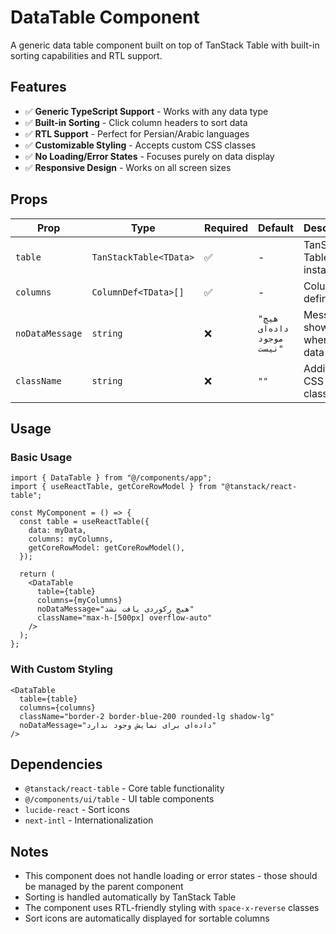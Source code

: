 # DataTable Component

A generic data table component built on top of TanStack Table with built-in sorting capabilities and RTL support.

## Features

- ✅ **Generic TypeScript Support** - Works with any data type
- ✅ **Built-in Sorting** - Click column headers to sort data
- ✅ **RTL Support** - Perfect for Persian/Arabic languages
- ✅ **Customizable Styling** - Accepts custom CSS classes
- ✅ **No Loading/Error States** - Focuses purely on data display
- ✅ **Responsive Design** - Works on all screen sizes

## Props

| Prop | Type | Required | Default | Description |
|------|------|----------|---------|-------------|
| `table` | `TanStackTable<TData>` | ✅ | - | TanStack Table instance |
| `columns` | `ColumnDef<TData>[]` | ✅ | - | Column definitions |
| `noDataMessage` | `string` | ❌ | `"هیچ داده‌ای موجود نیست"` | Message shown when no data |
| `className` | `string` | ❌ | `""` | Additional CSS classes |

## Usage

### Basic Usage

```tsx
import { DataTable } from "@/components/app";
import { useReactTable, getCoreRowModel } from "@tanstack/react-table";

const MyComponent = () => {
  const table = useReactTable({
    data: myData,
    columns: myColumns,
    getCoreRowModel: getCoreRowModel(),
  });

  return (
    <DataTable
      table={table}
      columns={myColumns}
      noDataMessage="هیچ رکوردی یافت نشد"
      className="max-h-[500px] overflow-auto"
    />
  );
};
```

### With Custom Styling

```tsx
<DataTable
  table={table}
  columns={columns}
  className="border-2 border-blue-200 rounded-lg shadow-lg"
  noDataMessage="داده‌ای برای نمایش وجود ندارد"
/>
```

## Dependencies

- `@tanstack/react-table` - Core table functionality
- `@/components/ui/table` - UI table components
- `lucide-react` - Sort icons
- `next-intl` - Internationalization

## Notes

- This component does not handle loading or error states - those should be managed by the parent component
- Sorting is handled automatically by TanStack Table
- The component uses RTL-friendly styling with `space-x-reverse` classes
- Sort icons are automatically displayed for sortable columns
